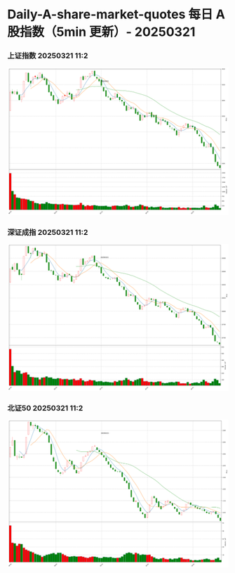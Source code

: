 
# Daily-A-share-market-quotes 每日 A 股指数（5min 更新）- 20250321

### 上证指数 20250321 11:2
![](./fig/2025/3/20250321-sh000001.png)

### 深证成指 20250321 11:2
![](./fig/2025/3/20250321-sz399001.png)

### 北证50 20250321 11:2
![](./fig/2025/3/20250321-bj899050.png)
